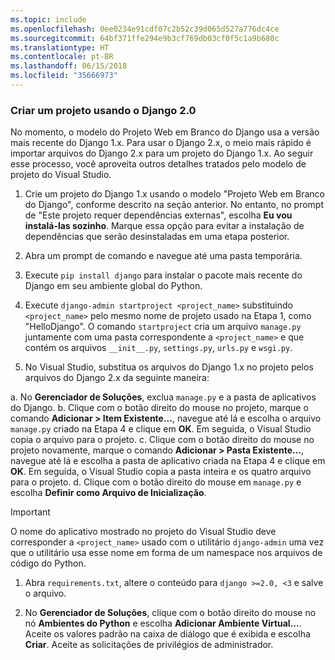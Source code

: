 ```yaml
---
ms.topic: include
ms.openlocfilehash: 0ee0234e91cdf07c2b52c39d065d527a776dc4ce
ms.sourcegitcommit: 64bf371ffe294e9b3cf769db03cf0f5c1a9b680c
ms.translationtype: HT
ms.contentlocale: pt-BR
ms.lasthandoff: 06/15/2018
ms.locfileid: "35666973"
---
```

### <a name="create-a-project-using-django-20"></a>Criar um projeto usando o Django 2.0

No momento, o modelo do Projeto Web em Branco do Django usa a versão mais recente do Django 1.x. Para usar o Django 2.x, o meio mais rápido é importar arquivos do Django 2.x para um projeto do Django 1.x. Ao seguir esse processo, você aproveita outros detalhes tratados pelo modelo de projeto do Visual Studio.

1. Crie um projeto do Django 1.x usando o modelo "Projeto Web em Branco do Django", conforme descrito na seção anterior. No entanto, no prompt de "Este projeto requer dependências externas", escolha **Eu vou instalá-las sozinho**. Marque essa opção para evitar a instalação de dependências que serão desinstaladas em uma etapa posterior.

1. Abra um prompt de comando e navegue até uma pasta temporária.

1. Execute `pip install django` para instalar o pacote mais recente do Django em seu ambiente global do Python.

1. Execute `django-admin startproject <project_name>` substituindo `<project_name>` pelo mesmo nome de projeto usado na Etapa 1, como "HelloDjango". O comando `startproject` cria um arquivo `manage.py` juntamente com uma pasta correspondente a `<project_name>` e que contém os arquivos `__init__.py`, `settings.py`, `urls.py` e `wsgi.py`.

1. No Visual Studio, substitua os arquivos do Django 1.x no projeto pelos arquivos do Django 2.x da seguinte maneira:

  a. No **Gerenciador de Soluções**, exclua `manage.py` e a pasta de aplicativos do Django.
  b. Clique com o botão direito do mouse no projeto, marque o comando **Adicionar > Item Existente...**, navegue até lá e escolha o arquivo `manage.py` criado na Etapa 4 e clique em **OK**. Em seguida, o Visual Studio copia o arquivo para o projeto.
  c. Clique com o botão direito do mouse no projeto novamente, marque o comando **Adicionar > Pasta Existente...**, navegue até lá e escolha a pasta de aplicativo criada na Etapa 4 e clique em **OK**. Em seguida, o Visual Studio copia a pasta inteira e os quatro arquivo para o projeto.
  d. Clique com o botão direito do mouse em `manage.py` e escolha **Definir como Arquivo de Inicialização**.

  > [!Important]
  > O nome do aplicativo mostrado no projeto do Visual Studio deve corresponder a `<project_name>` usado com o utilitário `django-admin` uma vez que o utilitário usa esse nome em forma de um namespace nos arquivos de código do Python.

1. Abra `requirements.txt`, altere o conteúdo para `django >=2.0, <3` e salve o arquivo.

1. No **Gerenciador de Soluções**, clique com o botão direito do mouse no nó **Ambientes do Python** e escolha **Adicionar Ambiente Virtual...**. Aceite os valores padrão na caixa de diálogo que é exibida e escolha **Criar**. Aceite as solicitações de privilégios de administrador.